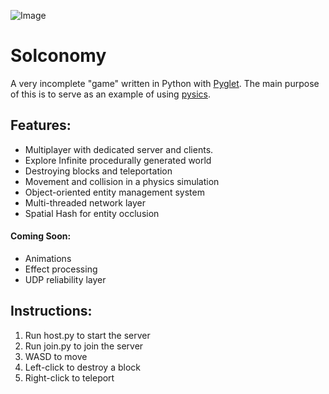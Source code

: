 ![Image](https://i.imgur.com/Vbwgvd7.png)

# Solconomy
A very incomplete "game" written in Python with [Pyglet](http://pyglet.org/). The main purpose of this is to serve as an example of using [pysics](https://github.com/solidsmokesoftware/pysics).


## Features:

* Multiplayer with dedicated server and clients.
* Explore Infinite procedurally generated world
* Destroying blocks and teleportation
* Movement and collision in a physics simulation
* Object-oriented entity management system
* Multi-threaded network layer
* Spatial Hash for entity occlusion

#### Coming Soon:

* Animations
* Effect processing
* UDP reliability layer

## Instructions:

1. Run host.py to start the server
2. Run join.py to join the server
3. WASD to move
4. Left-click to destroy a block
5. Right-click to teleport
